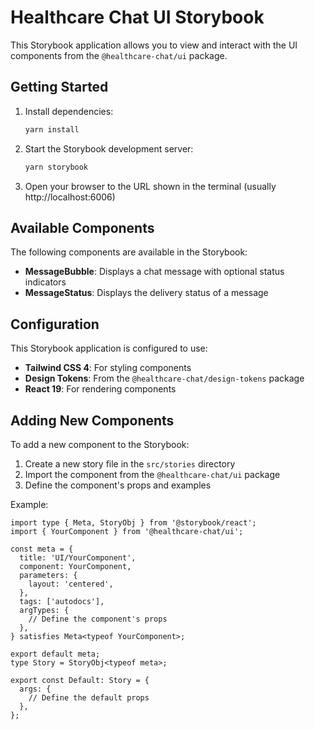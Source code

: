 # Healthcare Chat UI Storybook

This Storybook application allows you to view and interact with the UI components from the `@healthcare-chat/ui` package.

## Getting Started

1. Install dependencies:
   ```bash
   yarn install
   ```

2. Start the Storybook development server:
   ```bash
   yarn storybook
   ```

3. Open your browser to the URL shown in the terminal (usually http://localhost:6006)

## Available Components

The following components are available in the Storybook:

- **MessageBubble**: Displays a chat message with optional status indicators
- **MessageStatus**: Displays the delivery status of a message

## Configuration

This Storybook application is configured to use:

- **Tailwind CSS 4**: For styling components
- **Design Tokens**: From the `@healthcare-chat/design-tokens` package
- **React 19**: For rendering components

## Adding New Components

To add a new component to the Storybook:

1. Create a new story file in the `src/stories` directory
2. Import the component from the `@healthcare-chat/ui` package
3. Define the component's props and examples

Example:

```tsx
import type { Meta, StoryObj } from '@storybook/react';
import { YourComponent } from '@healthcare-chat/ui';

const meta = {
  title: 'UI/YourComponent',
  component: YourComponent,
  parameters: {
    layout: 'centered',
  },
  tags: ['autodocs'],
  argTypes: {
    // Define the component's props
  },
} satisfies Meta<typeof YourComponent>;

export default meta;
type Story = StoryObj<typeof meta>;

export const Default: Story = {
  args: {
    // Define the default props
  },
};
```
